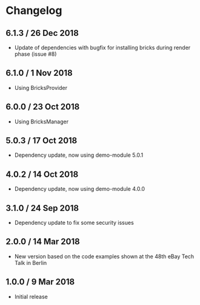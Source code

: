# Changelog

## 6.1.3 / 26 Dec 2018

* Update of dependencies with bugfix for installing bricks during render phase (issue #8)

## 6.1.0 / 1 Nov 2018

* Using BricksProvider

## 6.0.0 / 23 Oct 2018

* Using BricksManager

## 5.0.3 / 17 Oct 2018

* Dependency update, now using demo-module 5.0.1

## 4.0.2 / 14 Oct 2018

* Dependency update, now using demo-module 4.0.0

## 3.1.0 / 24 Sep 2018

* Dependency update to fix some security issues

## 2.0.0 / 14 Mar 2018

* New version based on the code examples shown at the 48th eBay Tech Talk in Berlin

## 1.0.0 / 9 Mar 2018

* Initial release 

